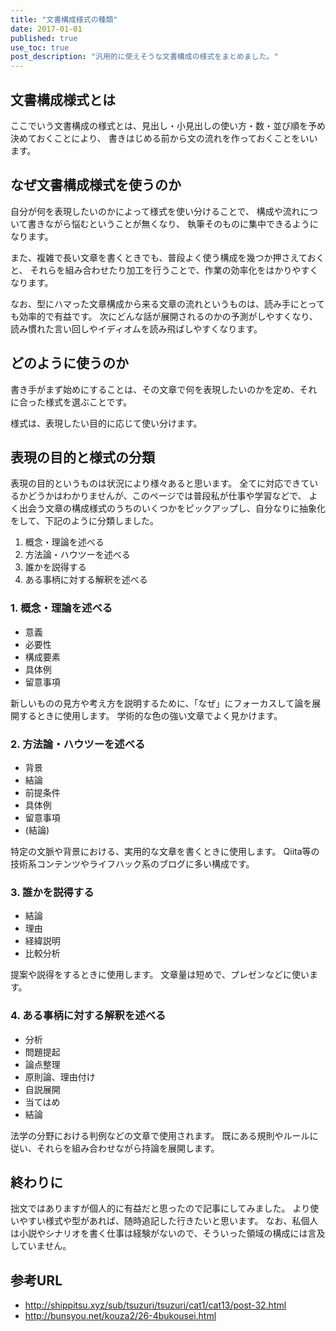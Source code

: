 ```yaml
---
title: "文書構成様式の種類"
date: 2017-01-01
published: true
use_toc: true
post_description: "汎用的に使えそうな文書構成の様式をまとめました。"
---
```


## 文書構成様式とは

ここでいう文書構成の様式とは、見出し・小見出しの使い方・数・並び順を予め決めておくことにより、
書きはじめる前から文の流れを作っておくことをいいます。  

## なぜ文書構成様式を使うのか

自分が何を表現したいのかによって様式を使い分けることで、
構成や流れについて書きながら悩むということが無くなり、
執筆そのものに集中できるようになります。

また、複雑で長い文章を書くときでも、普段よく使う構成を幾つか押さえておくと、
それらを組み合わせたり加工を行うことで、作業の効率化をはかりやすくなります。

なお、型にハマった文章構成から来る文章の流れというものは、読み手にとっても効率的で有益です。
次にどんな話が展開されるのかの予測がしやすくなり、読み慣れた言い回しやイディオムを読み飛ばしやすくなります。

## どのように使うのか

書き手がまず始めにすることは、その文章で何を表現したいのかを定め、それに合った様式を選ぶことです。

様式は、表現したい目的に応じて使い分けます。

## 表現の目的と様式の分類

表現の目的というものは状況により様々あると思います。
全てに対応できているかどうかはわかりませんが、このページでは普段私が仕事や学習などで、
よく出会う文章の構成様式のうちのいくつかをピックアップし、自分なりに抽象化をして、下記のように分類しました。

1. 概念・理論を述べる
2. 方法論・ハウツーを述べる
3. 誰かを説得する
4. ある事柄に対する解釈を述べる

### 1. 概念・理論を述べる

* 意義
* 必要性
* 構成要素
* 具体例
* 留意事項

新しいものの見方や考え方を説明するために、「なぜ」にフォーカスして論を展開するときに使用します。
学術的な色の強い文章でよく見かけます。

### 2. 方法論・ハウツーを述べる

* 背景
* 結論
* 前提条件
* 具体例
* 留意事項
* (結論)

特定の文脈や背景における、実用的な文章を書くときに使用します。
Qiita等の技術系コンテンツやライフハック系のブログに多い構成です。

### 3. 誰かを説得する

* 結論
* 理由
* 経緯説明
* 比較分析

提案や説得をするときに使用します。
文章量は短めで、プレゼンなどに使います。

### 4. ある事柄に対する解釈を述べる

* 分析
* 問題提起
* 論点整理
* 原則論、理由付け
* 自説展開
* 当てはめ
* 結論

法学の分野における判例などの文章で使用されます。
既にある規則やルールに従い、それらを組み合わせながら持論を展開します。

## 終わりに

拙文ではありますが個人的に有益だと思ったので記事にしてみました。
より使いやすい様式や型があれば、随時追記した行きたいと思います。
なお、私個人は小説やシナリオを書く仕事は経験がないので、そういった領域の構成には言及していません。  

## 参考URL

* <http://shippitsu.xyz/sub/tsuzuri/tsuzuri/cat1/cat13/post-32.html>
* <http://bunsyou.net/kouza2/26-4bukousei.html>
